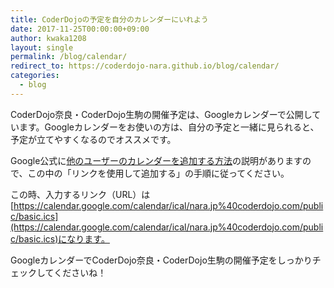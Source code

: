 ```yaml
---
title: CoderDojoの予定を自分のカレンダーにいれよう
date: 2017-11-25T00:00:00+09:00
author: kwaka1208
layout: single
permalink: /blog/calendar/
redirect_to: https://coderdojo-nara.github.io/blog/calendar/
categories:
  - blog
---
```

CoderDojo奈良・CoderDojo生駒の開催予定は、Googleカレンダーで公開しています。Googleカレンダーをお使いの方は、自分の予定と一緒に見られると、予定が立てやすくなるのでオススメです。

Google公式に[他のユーザーのカレンダーを追加する方法](https://support.google.com/calendar/answer/37100?co=GENIE.Platform%3DDesktop&hl=ja)の説明がありますので、この中の「リンクを使用して追加する」の手順に従ってください。

この時、入力するリンク（URL）は[https://calendar.google.com/calendar/ical/nara.jp%40coderdojo.com/public/basic.ics](https://calendar.google.com/calendar/ical/nara.jp%40coderdojo.com/public/basic.ics)になります。

GoogleカレンダーでCoderDojo奈良・CoderDojo生駒の開催予定をしっかりチェックしてくださいね！